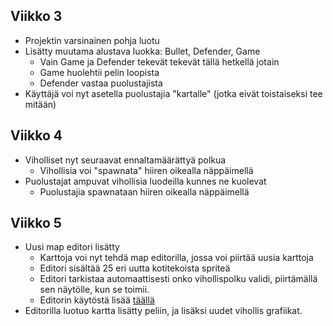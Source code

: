 ## Viikko 3

- Projektin varsinainen pohja luotu
- Lisätty muutama alustava luokka: Bullet, Defender, Game
    - Vain Game ja Defender tekevät tekevät tällä hetkellä jotain
    - Game huolehtii pelin loopista
    - Defender vastaa puolustajista
- Käyttäjä voi nyt asetella puolustajia "kartalle" (jotka eivät toistaiseksi tee mitään)

## Viikko 4

- Viholliset nyt seuraavat ennaltamäärättyä polkua
    - Vihollisia voi "spawnata" hiiren oikealla näppäimellä
- Puolustajat ampuvat vihollisia luodeilla kunnes ne kuolevat
    - Puolustajia spawnataan hiiren oikealla näppäimellä
 
## Viikko 5

- Uusi map editori lisätty
    - Karttoja voi nyt tehdä map editorilla, jossa voi piirtää uusia karttoja
    - Editori sisältää 25 eri uutta kotitekoista spriteä
    - Editori tarkistaa automaattisesti onko vihollispolku validi, piirtämällä sen näytölle, kun se toimii.
    - Editorin käytöstä lisää [täällä]([https://github.com/kuussant/](https://github.com/kuussant/ot-harjoitustyo/blob/main/README.md))
- Editorilla luotuo kartta lisätty peliin, ja lisäksi uudet vihollis grafiikat.
